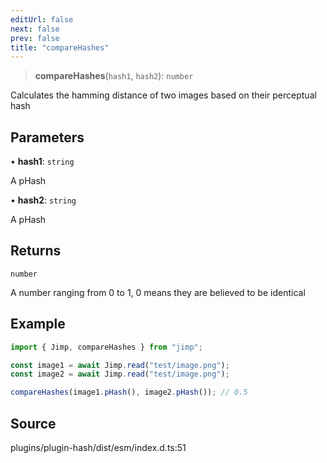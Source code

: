 ```yaml
---
editUrl: false
next: false
prev: false
title: "compareHashes"
---
```


> **compareHashes**(`hash1`, `hash2`): `number`

Calculates the hamming distance of two images based on their perceptual hash

## Parameters

• **hash1**: `string`

A pHash

• **hash2**: `string`

A pHash

## Returns

`number`

A number ranging from 0 to 1, 0 means they are believed to be identical

## Example

```ts
import { Jimp, compareHashes } from "jimp";

const image1 = await Jimp.read("test/image.png");
const image2 = await Jimp.read("test/image.png");

compareHashes(image1.pHash(), image2.pHash()); // 0.5
```

## Source

plugins/plugin-hash/dist/esm/index.d.ts:51
